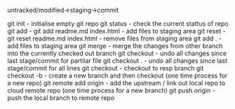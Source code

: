 untracked/modified->staging->commit

git init - initialise empty git repo
git status - check the current stattus of repo
git add <filename> - git add readme.md index.html - add files to staging area
git reset <filename> - git reset readme.md index.html - remove files from staging area
git add . - add files to staging area
git merge <branch-name> - merge the changes from other branch into the currently checked out branch
git checkout <filename> - undo all changes since last stage/commit for partilar file
git checkout . - undo all changes since last stage/commit for all lines
git checkout <branch-name> - checkout to resp branch
git checkout -b <branch-name> - create a new branch and then checkout
(one time process for a new repo) git remote add origin <repo url> - add the upstream / link out local repo to cloud remote repo
(one time process for a new branch) git push origin <branch-name> - push the local branch to remote repo 
    
